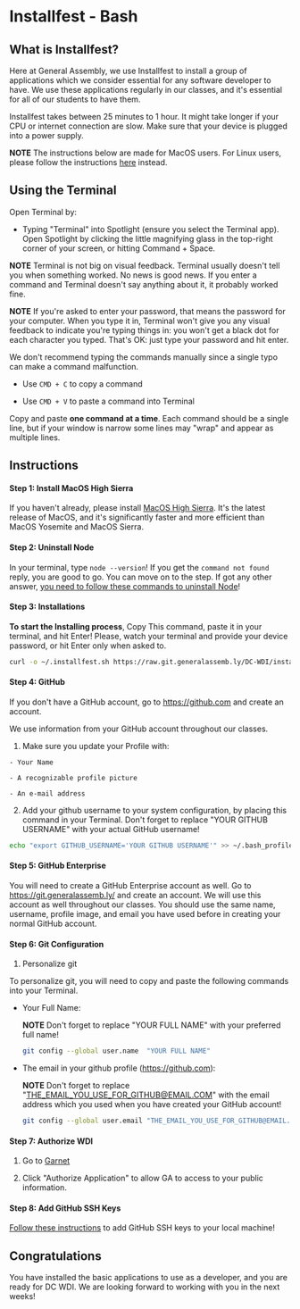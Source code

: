 # Installfest - Bash

## What is Installfest?

  Here at General Assembly, we use Installfest to install a group of applications which we consider essential for any software developer to have. We use these applications regularly in our classes, and it's essential for all of our students to have them.

  Installfest takes between 25 minutes to 1 hour. It might take longer if your CPU or internet connection are slow. Make sure that your device is plugged into a power supply.

  **NOTE** The instructions below are made for MacOS users. For Linux users, please follow the instructions [here](./installfest_linux.md) instead.


## Using the Terminal

  Open Terminal by:

  - Typing "Terminal" into Spotlight (ensure you select the Terminal app). Open Spotlight by clicking the little magnifying glass in the top-right corner of your screen, or hitting Command + Space.

  **NOTE** Terminal is not big on visual feedback. Terminal usually doesn't tell you when something worked. No news is good news. If you enter a command and Terminal doesn't say anything about it, it probably worked fine.

  **NOTE** If you're asked to enter your password, that means the password for your computer. When you type it in, Terminal won't give you any visual feedback to indicate you're typing things in: you won't get a black dot for each character you typed. That's OK: just type your password and hit enter.

  We don't recommend typing the commands manually since a single typo can make a command malfunction.

  - Use `CMD + C` to copy a command

  - Use `CMD + V` to paste a command into Terminal

  Copy and paste **one command at a time**. Each command should be a single line, but if your window is narrow some lines may "wrap" and appear as multiple lines.

## Instructions

#### Step 1: Install MacOS High Sierra

  If you haven't already, please install [MacOS High Sierra](https://itunes.apple.com/us/app/macos-high-sierra/id1246284741?mt=12&l=en-us&ls=1). It's the latest release of MacOS, and it's significantly faster and more efficient than MacOS Yosemite and MacOS Sierra.

#### Step 2: Uninstall Node

  In your terminal, type `node --version`! If you get the `command not found` reply, you are good to go. You can move on to the step. If got any other answer, [you need to follow these commands to uninstall Node](./uninstall_node.md)!

#### Step 3: Installations

  **To start the Installing process**, Copy This command, paste it in your terminal, and hit Enter! Please, watch your terminal and provide your device password, or hit Enter only when asked to.

  ```bash
  curl -o ~/.installfest.sh https://raw.git.generalassemb.ly/DC-WDI/installfest/master/installfest.sh && source ~/.installfest.sh

  ```

#### Step 4: GitHub

  If you don't have a GitHub account, go to https://github.com and create an account.

  We use information from your GitHub account throughout our classes.

  1. Make sure you update your Profile with:

    - Your Name

    - A recognizable profile picture

    - An e-mail address

  2. Add your github username to your system configuration, by placing this command in your Terminal. Don't forget to replace "YOUR GITHUB USERNAME" with your actual GitHub username!

  ```bash
  echo "export GITHUB_USERNAME='YOUR GITHUB USERNAME'" >> ~/.bash_profile
  ```

#### Step 5: GitHub Enterprise

  You will need to create a GitHub Enterprise account as well. Go to https://git.generalassemb.ly/ and create an account. We will use this account as well throughout our classes. You should use the same name, username, profile image, and email you have used before in creating your normal GitHub account.

#### Step 6: Git Configuration

1. Personalize git

  To personalize git, you will need to copy and paste the following commands into your Terminal.

- Your Full Name:

  **NOTE** Don't forget to replace "YOUR FULL NAME" with your preferred full name!

  ```bash
  git config --global user.name  "YOUR FULL NAME"
  ```

- The email in your github profile (https://github.com):

  **NOTE** Don't forget to replace "THE_EMAIL_YOU_USE_FOR_GITHUB@EMAIL.COM" with the email address which you used when you have created your GitHub account!

  ```bash
  git config --global user.email "THE_EMAIL_YOU_USE_FOR_GITHUB@EMAIL.COM"
  ```

#### Step 7: Authorize WDI

  1. Go to [Garnet](https://ga-garnet-production.herokuapp.com/github/authorize?invite_code=c40a9db960af7e1d1eed0261db229691)

  2. Click "Authorize Application" to allow GA to access to your public information.

#### Step 8: Add GitHub SSH Keys

  [Follow these instructions](./git-ssh.md) to add GitHub SSH keys to your local machine!


## Congratulations

  You have installed the basic applications to use as a developer, and you are ready for DC WDI. We are looking forward to working with you in the next weeks!
